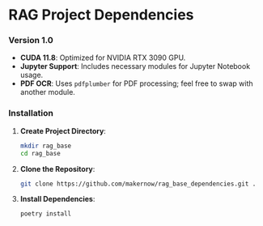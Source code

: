 # RAG Project Dependencies

### Version 1.0

- **CUDA 11.8**: Optimized for NVIDIA RTX 3090 GPU.
- **Jupyter Support**: Includes necessary modules for Jupyter Notebook usage.
- **PDF OCR**: Uses `pdfplumber` for PDF processing; feel free to swap with another module.

### Installation

1. **Create Project Directory**:
   ```bash
   mkdir rag_base
   cd rag_base
   ```

2. **Clone the Repository**:
   ```bash
   git clone https://github.com/makernow/rag_base_dependencies.git .
   ```

3. **Install Dependencies**:
   ```bash
   poetry install
   ```
